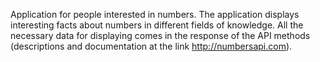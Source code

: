 Application for people interested in numbers. 
The application displays interesting facts about numbers in different fields of knowledge. 
All the necessary data for displaying comes in the response of the API methods (descriptions and documentation at the link http://numbersapi.com).
